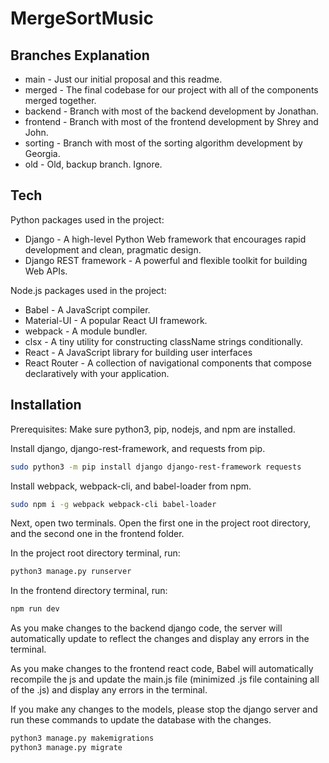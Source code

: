 # MergeSortMusic
## Branches Explanation

- main - Just our initial proposal and this readme.
- merged - The final codebase for our project with all of the components merged together.
- backend - Branch with most of the backend development by Jonathan.
- frontend - Branch with most of the frontend development by Shrey and John.
- sorting - Branch with most of the sorting algorithm development by Georgia.
- old - Old, backup branch. Ignore.

## Tech

Python packages used in the project:

- Django - A high-level Python Web framework that encourages rapid development and clean, pragmatic design.
- Django REST framework - A powerful and flexible toolkit for building Web APIs.

Node.js packages used in the project:

- Babel - A JavaScript compiler.
- Material-UI - A popular React UI framework.
- webpack - A module bundler.
- clsx - A tiny utility for constructing className strings conditionally.
- React - A JavaScript library for building user interfaces
- React Router - A collection of navigational components that compose declaratively with your application.

## Installation

Prerequisites: Make sure python3, pip, nodejs, and npm are installed.

Install django, django-rest-framework, and requests from pip.

```sh
sudo python3 -m pip install django django-rest-framework requests
```

Install webpack, webpack-cli, and babel-loader from npm.

```sh
sudo npm i -g webpack webpack-cli babel-loader
```

Next, open two terminals. Open the first one in the project root directory, and the second one in the frontend folder.

In the project root directory terminal, run:
```sh
python3 manage.py runserver
```

In the frontend directory terminal, run:
```sh
npm run dev
```

As you make changes to the backend django code, the server will automatically update to reflect the changes and display any errors in the terminal.

As you make changes to the frontend react code, Babel will automatically recompile the js and update the main.js file (minimized .js file containing all of the .js) and display any errors in the terminal.

If you make any changes to the models, please stop the django server and run these commands to update the database with the changes.
```sh
python3 manage.py makemigrations
python3 manage.py migrate
```
